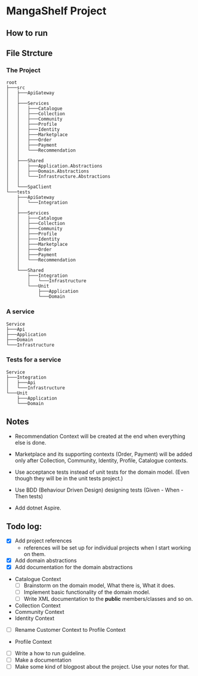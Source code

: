 # MangaShelf Project

## How to run

## File Strcture
### The Project
```
root
├───src
│   ├───ApiGateway
│   │
│   ├───Services
│   │   ├───Catalogue
│   │   ├───Collection
│   │   ├───Community
│   │   ├───Profile
│   │   ├───Identity
│   │   ├───Marketplace
│   │   ├───Order
│   │   ├───Payment
│   │   └───Recommendation
│   │
│   ├───Shared
│   │   ├───Application.Abstractions
│   │   ├───Domain.Abstractions
│   │   └───Infrastructure.Abstractions
│   │
│   └───SpaClient
└───tests
    ├───ApiGateway
    │   └───Integration
    │
    ├───Services
    │   ├───Catalogue
    │   ├───Collection
    │   ├───Community
    │   ├───Profile
    │   ├───Identity
    │   ├───Marketplace
    │   ├───Order
    │   ├───Payment
    │   └───Recommendation
    │
    └───Shared
        ├───Integration
        │   └───Infrastructure
        └───Unit
            ├───Application
            └───Domain
```
### A service
```
Service 
├───Api
├───Application
├───Domain
└───Infrastructure
```
### Tests for a service
```
Service
├───Integration
│   ├───Api
│   └───Infrastructure
└───Unit
    ├───Application
    └───Domain
```

## Notes
- Recommendation Context will be created at the end when everything else is done.<br>

- Marketplace and its supporting contexts (Order, Payment) will be added only after Collection, Community, Identity, Profile, Catalogue contexts.<br>

- Use acceptance tests instead of unit tests for the domain model. (Even though they will be in the unit tests project.)

- Use BDD (Behaviour Driven Design) designing tests (Given - When - Then tests)

- Add dotnet Aspire.

## Todo log:
- [x] Add project references 
  - references will be set up for individual projects when I start working on them.
- [x] Add domain abstractions
- [x] Add documentation for the domain abstractions
- Catalogue Context
  - [ ] Brainstorm on the domain model, What there is, What it does.
  - [ ] Implement basic functionality of the domain model.
  - [ ] Write XML documentation to the <b>public</b> members/classes and so on.
- Collection Context
- Community Context
- Identity Context
- [ ] Rename Customer Context to Profile Context
- Profile Context
- [ ] Write a how to run guideline.
- [ ] Make a documentation
- [ ] Make some kind of blogpost about the project. Use your notes for that.